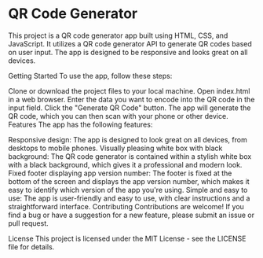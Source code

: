 <h1>QR Code Generator</h1>
This project is a QR code generator app built using HTML, CSS, and JavaScript. It utilizes a QR code generator API to generate QR codes based on user input. The app is designed to be responsive and looks great on all devices.

Getting Started
To use the app, follow these steps:

Clone or download the project files to your local machine.
Open index.html in a web browser.
Enter the data you want to encode into the QR code in the input field.
Click the "Generate QR Code" button.
The app will generate the QR code, which you can then scan with your phone or other device.
Features
The app has the following features:

Responsive design: The app is designed to look great on all devices, from desktops to mobile phones.
Visually pleasing white box with black background: The QR code generator is contained within a stylish white box with a black background, which gives it a professional and modern look.
Fixed footer displaying app version number: The footer is fixed at the bottom of the screen and displays the app version number, which makes it easy to identify which version of the app you're using.
Simple and easy to use: The app is user-friendly and easy to use, with clear instructions and a straightforward interface.
Contributing
Contributions are welcome! If you find a bug or have a suggestion for a new feature, please submit an issue or pull request.

License
This project is licensed under the MIT License - see the LICENSE file for details.
